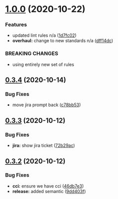 # [1.0.0](https://github.com/lawnstarter/cz-ls-commits/compare/0.3.4...1.0.0) (2020-10-22)


### Features

* updated lint rules n/a ([1d7fc02](https://github.com/lawnstarter/cz-ls-commits/commit/1d7fc02abe9b4efdf67e0d628f3404dd1f36d5aa))
* **overhaul:** change to new standards n/a ([dff14dc](https://github.com/lawnstarter/cz-ls-commits/commit/dff14dc57887c1c8e01e23bb226dc3398a6ba20b))


### BREAKING CHANGES

* using entirely new set of rules

## [0.3.4](https://github.com/lawnstarter/cz-ls-commits/compare/0.3.3...0.3.4) (2020-10-14)


### Bug Fixes

* move jira prompt back ([c78bb53](https://github.com/lawnstarter/cz-ls-commits/commit/c78bb533432dbda635b4b92e1d6a8aae00a5f20a))

## [0.3.3](https://github.com/lawnstarter/cz-ls-commits/compare/0.3.2...0.3.3) (2020-10-12)


### Bug Fixes

* **jira:** show jira ticket ([72b29ac](https://github.com/lawnstarter/cz-ls-commits/commit/72b29ac5f30305f64b29e52ec158b12b43be623d))

## [0.3.2](https://github.com/lawnstarter/cz-ls-commits/compare/0.3.1...0.3.2) (2020-10-12)


### Bug Fixes

* **cci:** ensure we have cci ([46db7e3](https://github.com/lawnstarter/cz-ls-commits/commit/46db7e3a3424e7521282a64fb97f72b6bc84c6a6))
* **release:** added semantic ([9dd403f](https://github.com/lawnstarter/cz-ls-commits/commit/9dd403fd31f75175a46df5c7325377b73d48a827))
